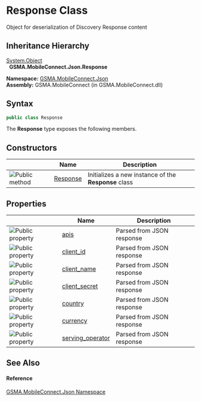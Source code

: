 Response Class
==============
Object for deserialization of Discovery Response content


Inheritance Hierarchy
---------------------
[System.Object][1]  
  **GSMA.MobileConnect.Json.Response**  

**Namespace:** [GSMA.MobileConnect.Json][2]  
**Assembly:** GSMA.MobileConnect (in GSMA.MobileConnect.dll)

Syntax
------

```csharp
public class Response
```

The **Response** type exposes the following members.


Constructors
------------

                 | Name          | Description                                          
---------------- | ------------- | ---------------------------------------------------- 
![Public method] | [Response][3] | Initializes a new instance of the **Response** class 


Properties
----------

                   | Name                   | Description               
------------------ | ---------------------- | ------------------------- 
![Public property] | [apis][4]              | Parsed from JSON response 
![Public property] | [client_id][5]         | Parsed from JSON response 
![Public property] | [client_name][6]       | Parsed from JSON response 
![Public property] | [client_secret][7]     | Parsed from JSON response 
![Public property] | [country][8]           | Parsed from JSON response 
![Public property] | [currency][9]          | Parsed from JSON response 
![Public property] | [serving_operator][10] | Parsed from JSON response 


See Also
--------

#### Reference
[GSMA.MobileConnect.Json Namespace][2]  

[1]: http://msdn.microsoft.com/en-us/library/e5kfa45b
[2]: ../README.md
[3]: _ctor.md
[4]: apis.md
[5]: client_id.md
[6]: client_name.md
[7]: client_secret.md
[8]: country.md
[9]: currency.md
[10]: serving_operator.md
[11]: ../../_icons/Help.png
[Public method]: ../../_icons/pubmethod.gif "Public method"
[Public property]: ../../_icons/pubproperty.gif "Public property"